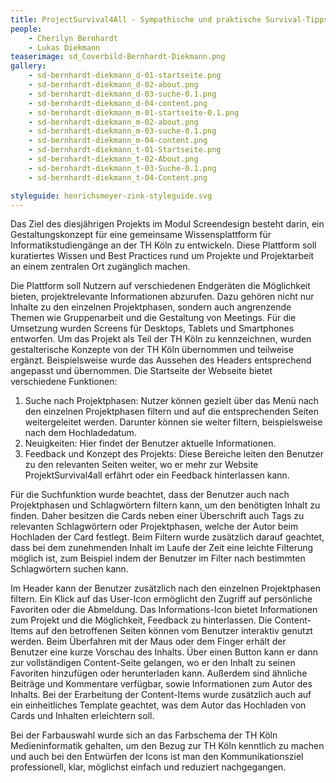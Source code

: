 ```yaml
---
title: ProjectSurvival4All - Sympathische und praktische Survival-Tipps für die Projektarbeit im Studium und darüber hinaus
people:
    - Cherilyn Bernhardt
    - Lukas Diekmann
teaserimage: sd_Coverbild-Bernhardt-Diekmann.png
gallery:
    - sd-bernhardt-diekmann_d-01-startseite.png
    - sd-bernhardt-diekmann_d-02-about.png
    - sd-bernhardt-diekmann_d-03-suche-0.1.png
    - sd-bernhardt-diekmann_d-04-content.png
    - sd-bernhardt-diekmann_m-01-startseite-0.1.png
    - sd-bernhardt-diekmann_m-02-about.png
    - sd-bernhardt-diekmann_m-03-suche-0.1.png
    - sd-bernhardt-diekmann_m-04-content.png
    - sd-bernhardt-diekmann_t-01-Startseite.png
    - sd-bernhardt-diekmann_t-02-About.png
    - sd-bernhardt-diekmann_t-03-Suche-0.1.png
    - sd-bernhardt-diekmann_t-04-Content.png

styleguide: henrichsmeyer-zink-styleguide.svg
---
```


Das Ziel des diesjährigen Projekts im Modul Screendesign besteht darin, ein Gestaltungskonzept für eine gemeinsame Wissensplattform für Informatikstudiengänge an der TH Köln zu entwickeln. Diese Plattform soll kuratiertes Wissen und Best Practices rund um Projekte und Projektarbeit an einem zentralen Ort zugänglich machen.

Die Plattform soll Nutzern auf verschiedenen Endgeräten die Möglichkeit bieten, projektrelevante Informationen abzurufen. Dazu gehören nicht nur Inhalte zu den einzelnen Projektphasen, sondern auch angrenzende Themen wie Gruppenarbeit und die Gestaltung von Meetings.
Für die Umsetzung wurden Screens für Desktops, Tablets und Smartphones entworfen. Um das Projekt als Teil der TH Köln zu kennzeichnen, wurden gestalterische Konzepte von der TH Köln übernommen und teilweise ergänzt. Beispielsweise wurde das Aussehen des Headers entsprechend angepasst und übernommen.
Die Startseite der Webseite bietet verschiedene Funktionen:
1. Suche nach Projektphasen: Nutzer können gezielt über das Menü nach den einzelnen Projektphasen filtern und auf die entsprechenden Seiten weitergeleitet werden. Darunter können sie weiter filtern, beispielsweise nach dem Hochladedatum.
2. Neuigkeiten: Hier findet der Benutzer aktuelle Informationen.
3. Feedback und Konzept des Projekts: Diese Bereiche leiten den Benutzer zu den relevanten Seiten weiter, wo er mehr zur Website ProjektSurvival4all erfährt oder ein Feedback hinterlassen kann.

Für die Suchfunktion wurde beachtet, dass der Benutzer auch nach Projektphasen und Schlagwörtern filtern kann, um den benötigten Inhalt zu finden. Daher besitzen die Cards neben einer Überschrift auch Tags zu relevanten Schlagwörtern oder Projektphasen, welche der Autor beim Hochladen der Card festlegt. Beim Filtern wurde zusätzlich darauf geachtet, dass bei dem zunehmenden Inhalt im Laufe der Zeit eine leichte Filterung möglich ist, zum Beispiel indem der Benutzer im Filter nach bestimmten Schlagwörtern suchen kann.

Im Header kann der Benutzer zusätzlich nach den einzelnen Projektphasen filtern. Ein Klick auf das User-Icon ermöglicht den Zugriff auf persönliche Favoriten oder die Abmeldung. Das Informations-Icon bietet Informationen zum Projekt und die Möglichkeit, Feedback zu hinterlassen.
Die Content-Items auf den betroffenen Seiten können vom Benutzer interaktiv genutzt werden. Beim Überfahren mit der Maus oder dem Finger erhält der Benutzer eine kurze Vorschau des Inhalts. Über einen Button kann er dann zur vollständigen Content-Seite gelangen, wo er den Inhalt zu seinen Favoriten hinzufügen oder herunterladen kann. Außerdem sind ähnliche Beiträge und Kommentare verfügbar, sowie Informationen zum Autor des Inhalts.
Bei der Erarbeitung der Content-Items wurde zusätzlich auch auf ein einheitliches Template geachtet, was dem Autor das Hochladen von Cards und Inhalten erleichtern soll.

Bei der Farbauswahl wurde sich an das Farbschema der TH Köln Medieninformatik gehalten, um den Bezug zur TH Köln kenntlich zu machen und auch bei den Entwürfen der Icons ist man den Kommunikationsziel professionell, klar, möglichst einfach und reduziert nachgegangen.
